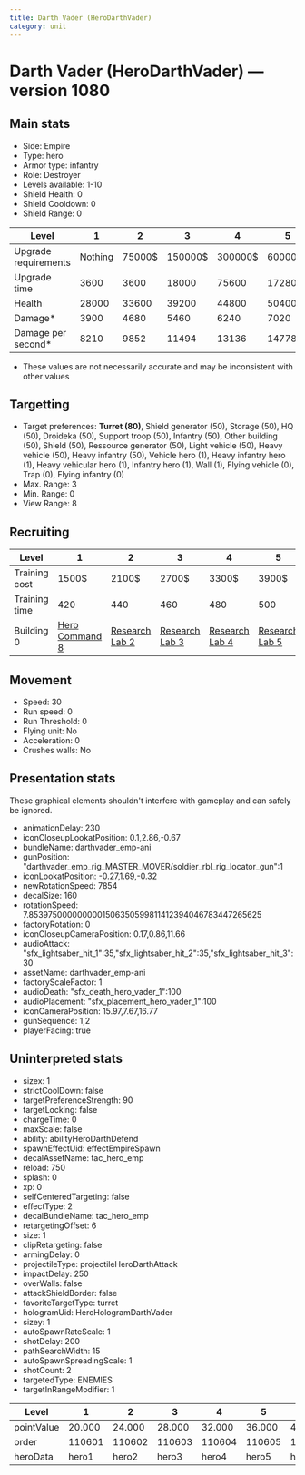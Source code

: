 ```yaml
---
title: Darth Vader (HeroDarthVader)
category: unit
---
```


# Darth Vader (HeroDarthVader) — version 1080

## Main stats

  * Side: Empire
  * Type: hero
  * Armor type: infantry
  * Role: Destroyer
  * Levels available: 1-10
  * Shield Health: 0
  * Shield Cooldown: 0
  * Shield Range: 0

|Level               |1      |2     |3      |4      |5      |6      |7       |8       |9       |10      |
|--------------------|-------|------|-------|-------|-------|-------|--------|--------|--------|--------|
|Upgrade requirements|Nothing|75000$|150000$|300000$|600000$|900000$|1050000$|1200000$|3200000$|4800000$|
|Upgrade time        |3600   |3600  |18000  |75600  |172800 |345600 |518400  |777600  |1036800 |1209600 |
|Health              |28000  |33600 |39200  |44800  |50400  |56000  |61600   |67200   |72800   |84000   |
|Damage*             |3900   |4680  |5460   |6240   |7020   |7800   |8580    |9360    |10140   |11700   |
|Damage per second*  |8210   |9852  |11494  |13136  |14778  |16421  |18063   |19705   |21347   |24631   |

* These values are not necessarily accurate and may be inconsistent with other values

## Targetting

  * Target preferences: **Turret (80)**, Shield generator (50), Storage (50), HQ (50), Droideka (50), Support troop (50), Infantry (50), Other building (50), Shield (50), Ressource generator (50), Light vehicle (50), Heavy vehicle (50), Heavy infantry (50), Vehicle hero (1), Heavy infantry hero (1), Heavy vehicular hero (1), Infantry hero (1), Wall (1), Flying vehicle (0), Trap (0), Flying infantry (0)
  * Max. Range: 3
  * Min. Range: 0
  * View Range: 8

## Recruiting

|Level        |1                                           |2                                      |3                                      |4                                      |5                                      |6                                      |7                                      |8                                      |9                                      |10                                      |
|-------------|--------------------------------------------|---------------------------------------|---------------------------------------|---------------------------------------|---------------------------------------|---------------------------------------|---------------------------------------|---------------------------------------|---------------------------------------|----------------------------------------|
|Training cost|1500$                                       |2100$                                  |2700$                                  |3300$                                  |3900$                                  |4500$                                  |5100$                                  |5700$                                  |6300$                                  |6900$                                   |
|Training time|420                                         |440                                    |460                                    |480                                    |500                                    |520                                    |540                                    |560                                    |580                                    |600                                     |
|Building 0   |[Hero Command 8](empireTacticalCommand.html)|[Research Lab 2](empireOffenseLab.html)|[Research Lab 3](empireOffenseLab.html)|[Research Lab 4](empireOffenseLab.html)|[Research Lab 5](empireOffenseLab.html)|[Research Lab 6](empireOffenseLab.html)|[Research Lab 7](empireOffenseLab.html)|[Research Lab 8](empireOffenseLab.html)|[Research Lab 9](empireOffenseLab.html)|[Research Lab 10](empireOffenseLab.html)|

## Movement

  * Speed: 30
  * Run speed: 0
  * Run Threshold: 0
  * Flying unit: No
  * Acceleration: 0
  * Crushes walls: No

## Presentation stats

These graphical elements shouldn't interfere with gameplay and can safely be ignored.

  * animationDelay: 230
  * iconCloseupLookatPosition: 0.1,2.86,-0.67
  * bundleName: darthvader_emp-ani
  * gunPosition: "darthvader_emp_rig_MASTER_MOVER/soldier_rbl_rig_locator_gun":1
  * iconLookatPosition: -0.27,1.69,-0.32
  * newRotationSpeed: 7854
  * decalSize: 160
  * rotationSpeed: 7.8539750000000001506350599811412394046783447265625
  * factoryRotation: 0
  * iconCloseupCameraPosition: 0.17,0.86,11.66
  * audioAttack: "sfx_lightsaber_hit_1":35,"sfx_lightsaber_hit_2":35,"sfx_lightsaber_hit_3":30
  * assetName: darthvader_emp-ani
  * factoryScaleFactor: 1
  * audioDeath: "sfx_death_hero_vader_1":100
  * audioPlacement: "sfx_placement_hero_vader_1":100
  * iconCameraPosition: 15.97,7.67,16.77
  * gunSequence: 1,2
  * playerFacing: true

## Uninterpreted stats

  * sizex: 1
  * strictCoolDown: false
  * targetPreferenceStrength: 90
  * targetLocking: false
  * chargeTime: 0
  * maxScale: false
  * ability: abilityHeroDarthDefend
  * spawnEffectUid: effectEmpireSpawn
  * decalAssetName: tac_hero_emp
  * reload: 750
  * splash: 0
  * xp: 0
  * selfCenteredTargeting: false
  * effectType: 2
  * decalBundleName: tac_hero_emp
  * retargetingOffset: 6
  * size: 1
  * clipRetargeting: false
  * armingDelay: 0
  * projectileType: projectileHeroDarthAttack
  * impactDelay: 250
  * overWalls: false
  * attackShieldBorder: false
  * favoriteTargetType: turret
  * hologramUid: HeroHologramDarthVader
  * sizey: 1
  * autoSpawnRateScale: 1
  * shotDelay: 200
  * pathSearchWidth: 15
  * autoSpawnSpreadingScale: 1
  * shotCount: 2
  * targetedType: ENEMIES
  * targetInRangeModifier: 1

|Level     |1     |2     |3     |4     |5     |6     |7     |8     |9     |10    |
|----------|------|------|------|------|------|------|------|------|------|------|
|pointValue|20.000|24.000|28.000|32.000|36.000|40.000|44.000|48.000|52.000|60.000|
|order     |110601|110602|110603|110604|110605|110606|110607|110608|110609|110610|
|heroData  |hero1 |hero2 |hero3 |hero4 |hero5 |hero6 |hero7 |hero8 |hero9 |hero10|

